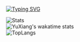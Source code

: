 [![Typing SVG](https://readme-typing-svg.herokuapp.com?color=30F7FF&lines=熱愛開發;熟練javascript、python、C%23;熟悉C++、java、kotlin)](https://git.io/typing-svg)

![Stats](https://github-readme-stats.vercel.app/api?username=LiaoYuXiang&show_icons=true&theme=ocean_dark&hide_border=true)  
![YuXiang's wakatime stats](https://github-readme-stats.vercel.app/api/wakatime?username=YuXiang&layout=compact&show_icons=true&theme=ocean_dark&hide_border=true)  
![TopLangs](https://github-readme-stats.vercel.app/api/top-langs?username=LiaoYuXiang&layout=compact&show_icons=true&theme=ocean_dark&hide_border=true)  
